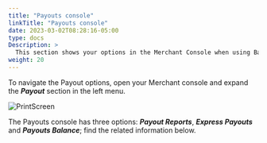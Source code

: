 ```yaml
---
title: "Payouts console"
linkTitle: "Payouts console"
date: 2023-03-02T08:28:16-05:00
type: docs
Description: >
  This section shows your options in the Merchant Console when using Bamboo Payouts.
weight: 20
---
```


To navigate the Payout options, open your Merchant console and expand the ***Payout*** section in the left menu.

![PrintScreen](/assets/Payouts/Payouts8_en.png)

The Payouts console has three options: _**Payout Reports**_, _**Express Payouts**_ and _**Payouts Balance**_; find the related information below.